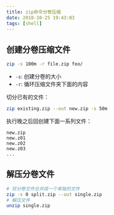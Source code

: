 ```yaml
---
title: zip命令分卷压缩
date: 2018-10-25 19:43:03
tags: [shell]
---
```


## 创建分卷压缩文件

```bash
zip -s 100m -r file.zip foo/
```

* `-s`: 创建分卷的大小
* `-r`: 循环压缩文件夹下面的内容

切分已有的文件：

```bash
zip existing.zip --out new.zip -s 50m
```

执行晚之后回创建下面一系列文件：

```text
new.zip
new.z01
new.z02
new.z03
...
```

## 解压分卷文件

```bash
# 将分卷文件合并成一个单独的文件
zip -s 0 split.zip --out single.zip
# 解压文件
unzip single.zip
```
